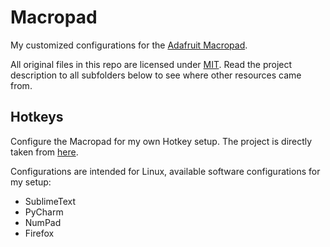 # Macropad

My customized configurations
for the [Adafruit Macropad](https://www.adafruit.com/product/5128).

All original files in this repo are licensed
under [MIT](LICENSE.md).
Read the project description to all subfolders below
to see where other resources came from.

## Hotkeys

Configure the Macropad for my own Hotkey setup.
The project is directly taken from 
[here](https://learn.adafruit.com/macropad-hotkeys).

Configurations are intended for Linux,
available software configurations for my setup:
- SublimeText
- PyCharm
- NumPad
- Firefox
